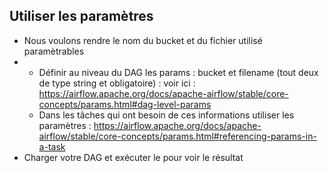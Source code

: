## Utiliser les paramètres

* Nous voulons rendre le nom du bucket et du fichier utilisé paramètrables
* * Définir au niveau du DAG les params : bucket et filename (tout deux de type string et obligatoire) : voir ici : https://airflow.apache.org/docs/apache-airflow/stable/core-concepts/params.html#dag-level-params
  * Dans les tâches qui ont besoin de ces informations utiliser les paramètres : https://airflow.apache.org/docs/apache-airflow/stable/core-concepts/params.html#referencing-params-in-a-task
* Charger votre DAG et exécuter le pour voir le résultat
